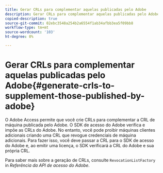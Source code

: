 ```yaml
---
title: Gerar CRLs para complementar aquelas publicadas pelo Adobe
description: Gerar CRLs para complementar aquelas publicadas pelo Adobe
copied-description: true
source-git-commit: 02ebc3548a254b2a6554f1ab34afbb3ea5f09bb8
workflow-type: tm+mt
source-wordcount: '103'
ht-degree: 0%

---
```


# Gerar CRLs para complementar aquelas publicadas pelo Adobe{#generate-crls-to-supplement-those-published-by-adobe}

O Adobe Access permite que você crie CRLs para complementar a CRL de máquina publicada pelo Adobe. O SDK de acesso do Adobe verifica e impõe as CRLs do Adobe. No entanto, você pode proibir máquinas clientes adicionais criando uma CRL que revogue credenciais de máquina adicionais. Para fazer isso, você deve passar a CRL para o SDK de acesso do Adobe e, ao emitir uma licença, o SDK verificará a CRL do Adobe e sua própria CRL.

Para saber mais sobre a geração de CRLs, consulte `RevocationListFactory` in *Referência da API de acesso do Adobe*.
